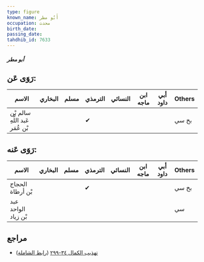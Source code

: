 ```yaml
---
type: figure
known_name: أَبُو مطر
occupation: محدث
birth_date:
passing_date:
tahdhib_id: 7633
---
```

##### أبو مطر

## رَوَى عَن:
| الاسم                           | البخاري | مسلم | الترمذي | النسائي | ابن ماجه | أبي داود | Others |
| ------------------------------- | ------- | ---- | ------- | ------- | -------- | -------- | ------ |
| سالم بْن عَبد اللَّهِ بْن عُمَر |         |      | ✔       |         |          |          | بخ سي  |
## رَوَى عَنه:
| الاسم               | البخاري | مسلم | الترمذي | النسائي | ابن ماجه | أبي داود | Others |
| ------------------- | ------- | ---- | ------- | ------- | -------- | -------- | ------ |
| الحجاج بْن أرطاة    |         |      | ✔       |         |          |          | بخ سي  |
| عبد الواحد بْن زياد |         |      |         |         |          |          | سي     |
## مراجع
- [تهذيب الكمال ٣٤-٢٩٩](obsidian://open?vault=Tahdhib-al-Kamal&file=Figures/٧٦٣٣-أبو%20مطر) ([رابط الشاملة](https://shamela.ws/book/3722/18416))